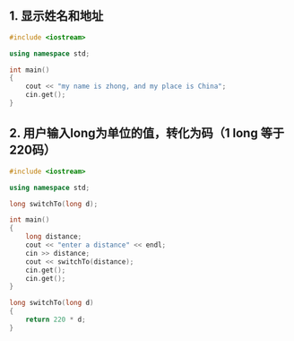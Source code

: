 ## 1. 显示姓名和地址

```c++
#include <iostream>

using namespace std;

int main()
{
    cout << "my name is zhong, and my place is China";
    cin.get();
}
```

## 2. 用户输入long为单位的值，转化为码（1 long 等于220码）

```c++
#include <iostream>

using namespace std;

long switchTo(long d);

int main()
{
    long distance;
    cout << "enter a distance" << endl;
    cin >> distance;
    cout << switchTo(distance);
    cin.get();
    cin.get();
}

long switchTo(long d)
{
    return 220 * d;
}
```

